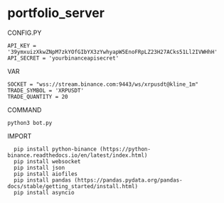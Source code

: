 # portfolio_server

CONFIG.PY

    API_KEY = '39ymxuizXkwZNpM7zkYOfGIbYX3zYwhyapW5EnoFRpLZ23H27ACks51Ll2IVWHhH'
    API_SECRET = 'yourbinanceapisecret'

VAR

    SOCKET = "wss://stream.binance.com:9443/ws/xrpusdt@kline_1m"
    TRADE_SYMBOL = 'XRPUSDT'
    TRADE_QUANTITY = 20

COMMAND

    python3 bot.py


IMPORT

      pip install python-binance (https://python-binance.readthedocs.io/en/latest/index.html)
      pip install websocket
      pip install json
      pip install aiofiles 
      pip install pandas (https://pandas.pydata.org/pandas-docs/stable/getting_started/install.html)
      pip install asyncio
